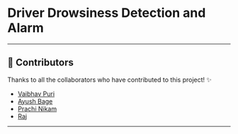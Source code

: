 # Driver Drowsiness Detection and Alarm

---

## 🚀 Contributors

Thanks to all the collaborators who have contributed to this project! ✨

- [Vaibhav Puri](https://github.com/VaibhavPuri2411)  
- [Ayush Bage](https://github.com/AyushBage)  
- [Prachi Nikam](https://github.com/<PrachiUsername>)  
- [Raj <LastName>](https://github.com/<RajUsername>)  

---

